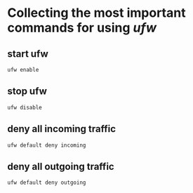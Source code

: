 # Collecting the most important commands for using *ufw*

## start ufw
```
ufw enable
```
## stop ufw
```
ufw disable
```
## deny all incoming traffic
```
ufw default deny incoming
```
## deny all outgoing traffic
```
ufw default deny outgoing
```

